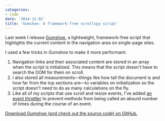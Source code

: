 ```yaml
---
categories:
- Code
date: '2014-12-01'
title: 'Gumshoe: A framework-free scrollspy script'
---
```


Last week I release <a href="https://github.com/cferdinandi/gumshoe">Gumshoe</a>, a lightweight, framework-free script that highlights the current content in the navigation area on single-page sites.

I used a few tricks in Gumshoe to make it more performant:

<ol>
<li>Navigation links and their associated content are stored in an array when the script is initialized. This means that the script doesn't have to search the DOM for them on scroll.</li>
<li>I also stored all measurements&mdash;things like how tall the document is and how far from the top sections are&mdash;to variables on initialization so the script doesn't need to do as many calculations on the fly.</li>
<li>Like all of my scripts that use scroll and resize events, I've added <a href="https://gomakethings.com/javascript-resize-performance/">an event throttler</a> to prevent methods from being called an absurd number of times during the course of an event.</li>
</ol>

<a href="https://github.com/cferdinandi/gumshoe">Download Gumshoe (and check out the source code) on GitHub.</a>